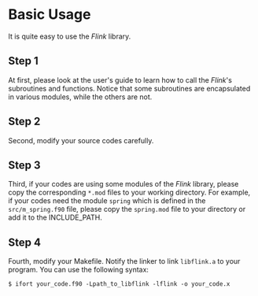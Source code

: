 # Basic Usage

It is quite easy to use the *Flink* library.

## Step 1

At first, please look at the user's guide to learn how to call the *Flink*'s subroutines and functions. Notice that some subroutines are encapsulated in various modules, while the others are not.

## Step 2

Second, modify your source codes carefully.

## Step 3

Third, if your codes are using some modules of the *Flink* library, please copy the corresponding `*.mod` files to your working directory. For example, if your codes need the module `spring` which is defined in the `src/m_spring.f90` file, please copy the `spring.mod` file to your directory or add it to the INCLUDE_PATH.

## Step 4

Fourth, modify your Makefile. Notify the linker to link `libflink.a` to your program. You can use the following syntax:

```shell
$ ifort your_code.f90 -Lpath_to_libflink -lflink -o your_code.x
```
